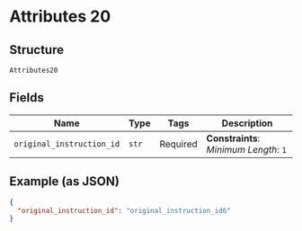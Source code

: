 
# Attributes 20

## Structure

`Attributes20`

## Fields

| Name | Type | Tags | Description |
|  --- | --- | --- | --- |
| `original_instruction_id` | `str` | Required | **Constraints**: *Minimum Length*: `1` |

## Example (as JSON)

```json
{
  "original_instruction_id": "original_instruction_id6"
}
```

